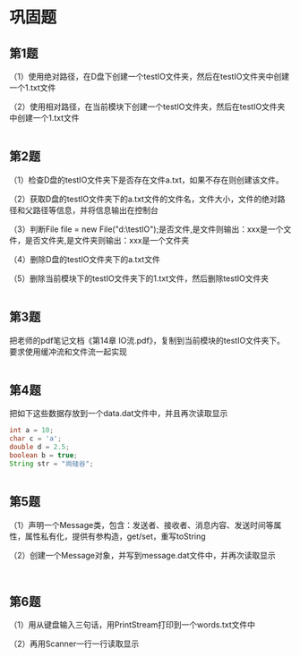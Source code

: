 # 巩固题

## 第1题

（1）使用绝对路径，在D盘下创建一个testIO文件夹，然后在testIO文件夹中创建一个1.txt文件

（2）使用相对路径，在当前模块下创建一个testIO文件夹，然后在testIO文件夹中创建一个1.txt文件

```java

```



## 第2题

（1）检查D盘的testIO文件夹下是否存在文件a.txt，如果不存在则创建该文件。

（2）获取D盘的testIO文件夹下的a.txt文件的文件名，文件大小，文件的绝对路径和父路径等信息，并将信息输出在控制台

（3）判断File file = new File("d:\testIO");是否文件,是文件则输出：xxx是一个文件，是否文件夹,是文件夹则输出：xxx是一个文件夹

（4）删除D盘的testIO文件夹下的a.txt文件

（5）删除当前模块下的testIO文件夹下的1.txt文件，然后删除testIO文件夹

```java

```



## 第3题

把老师的pdf笔记文档《第14章 IO流.pdf》，复制到当前模块的testIO文件夹下。要求使用缓冲流和文件流一起实现

```java

```



## 第4题

把如下这些数据存放到一个data.dat文件中，并且再次读取显示

```java
int a = 10;
char c = 'a';
double d = 2.5;
boolean b = true;
String str = "尚硅谷";
```

```java

```



## 第5题

（1）声明一个Message类，包含：发送者、接收者、消息内容、发送时间等属性，属性私有化，提供有参构造，get/set，重写toString

（2）创建一个Message对象，并写到message.dat文件中，并再次读取显示

```java

```

```java

```



## 第6题

（1）用从键盘输入三句话，用PrintStream打印到一个words.txt文件中

（2）再用Scanner一行一行读取显示

```java

```


